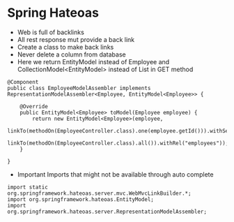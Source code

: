 # Spring Hateoas
- Web is full of backlinks
- All rest response mut provide a back link 
- Create a class to make back links 
- Never delete a column from database 
- Here we return EntityModel<Employee> instead of Employee and CollectionModel<EntityModel<Employee>> instead of List<Employee> in GET method

```
@Component
public class EmployeeModelAssembler implements RepresentationModelAssembler<Employee, EntityModel<Employee>> {

    @Override
    public EntityModel<Employee> toModel(Employee employee) {
        return new EntityModel<Employee>(employee,
                linkTo(methodOn(EmployeeController.class).one(employee.getId())).withSelfRel(),
                linkTo(methodOn(EmployeeController.class).all()).withRel("employees"));
    }

}
```
- Important Imports that might not be available through auto complete
```
import static org.springframework.hateoas.server.mvc.WebMvcLinkBuilder.*;
import org.springframework.hateoas.EntityModel;
import org.springframework.hateoas.server.RepresentationModelAssembler;
```